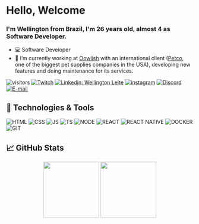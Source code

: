 <!--<img style="margin-top: 40px;" align="right" width="400px" src="https://media.giphy.com/media/ASd0Ukj0y3qMM/giphy.gif">-->

# Hello, Welcome

### I'm Wellington from Brazil, I'm 26 years old, almost 4 as Software Developer.

- 💻 Software Developer
- 🔭 I’m currently working at [Oowlish](https://www.oowlish.com) with an international client ([Petco](https://www.petco.com/shop/en/petcostore), one of the biggest pet supplies companies in the USA), developing new features and doing maintenance for its services.

![visitors](https://visitor-badge.laobi.icu/badge?page_id=wellingtonleitedev.wellingtonleitedev)
[![Twitch](https://img.shields.io/badge/Twitch-white?style=flat-square&logo=twitch)](https://www.twitch.tv/wellios)
[![Linkedin: Wellington Leite](https://img.shields.io/badge/Wellington_Leite-blue?style=flat-square&logo=Linkedin&logoColor=white)](https://www.linkedin.com/in/wellington-leite)
[![instagram](https://img.shields.io/badge/instagram-white?style=flat-square&logo=instagram)](https://www.instagram.com/wellington.dev/)
[![Discord](https://img.shields.io/badge/Discord-white?style=flat-square&logo=discord)](https://discord.com/users/379776536590417926)
[![E-mail](https://img.shields.io/badge/Gmail-white?style=flat-square&logo=gmail)](mailto:wellingtonleitee.s@gmail.com)

## 🔧 Technologies & Tools

![HTML](https://img.shields.io/badge/html-%23e34f26.svg?&style=for-the-badge&logo=html5&logoColor=white)
![CSS](https://img.shields.io/badge/css-%231572b6.svg?&style=for-the-badge&logo=css3&logoColor=white)
![JS](https://img.shields.io/badge/javascript-%23323330.svg?&style=for-the-badge&logo=javascript&logoColor=%23F7DF1E)
![TS](https://img.shields.io/badge/typescript-%23007ACC.svg?&style=for-the-badge&logo=typescript&logoColor=white)
![NODE](https://img.shields.io/badge/node.js-%2343853D.svg?&style=for-the-badge&logo=node.js&logoColor=white)
![REACT](https://img.shields.io/badge/react-%2320232a.svg?&style=for-the-badge&logo=react&logoColor=%2361DAFB)
![REACT NATIVE](https://img.shields.io/badge/react_native-%2320232a.svg?&style=for-the-badge&logo=react&logoColor=%2361DAFB)
![DOCKER](https://img.shields.io/badge/docker-%230db7ed.svg?&style=for-the-badge&logo=docker&logoColor=white)
![GIT](https://img.shields.io/badge/git-white.svg?&style=for-the-badge&logo=git&logoColor=&23f84e28)

## &#x1f4c8; GitHub Stats

<div align="center" >
  <img height="150em" src="https://github-readme-stats.vercel.app/api/top-langs/?username=wellingtonleitedev&exclude_repo=KNN-Image-Classification&show_icons=true&hide_border=true&layout=compact&langs_count=8&theme=tokyonight"/>
  <img height="150em" src="https://github-readme-stats.vercel.app/api?username=wellingtonleitedev&show_icons=true&hide_border=true&count_private=true&include_all_commits=true&theme=tokyonight" />
</div>

<!--
## 👨‍💻 This week, I spent my time on:

[![Wellington's wakatime stats](https://github-readme-stats.vercel.app/api/wakatime?username=wellingtonleitedev&line_height=27&title_color=6aa6f8&text_color=8a919a&icon_color=6aa6f8&bg_color=22272e)](https://wakatime.com/@wellingtonleitedev) -->
